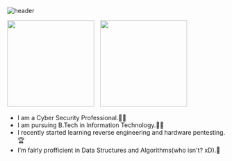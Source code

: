 ![header](https://capsule-render.vercel.app/api?type=rect&color=auto&height=100&section=footer&text=Hi%20there,%20I'm%20Aman👋&fontSize=50)


<div style="white-space: nowrap;">
    <img src="https://api.accredible.com/v1/frontend/credential_website_embed_image/badge/129206151" style="width: 200px; margin-right: 10px;"> 
    <img src="https://api.accredible.com/v1/frontend/credential_website_embed_image/badge/129206017" style="width: 200px;">
</div>



-  I am a Cyber Security Professional.🧑‍💻
-  I am pursuing B.Tech in Information Technology.👨‍🎓
-  I recently started learning reverse engineering and hardware pentesting.🏆
-  I’m fairly profficient in Data Structures and Algorithms(who isn't? xD).💯






<!---
AmanDekate1/AmanDekate1 is a ✨ special ✨ repository because its `README.md` (this file) appears on your GitHub profile.
You can click the Preview link to take a look at your changes.
--->
